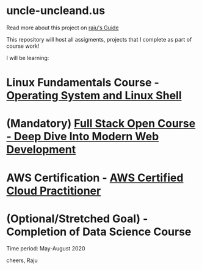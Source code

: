 # uncle-uncleand.us
Read more about this project on [raju's Guide](https://raju.guide/index.php/2020/05/01/uncle-and-us-experiment-in-learning-together/)

This repository will host all assigments, projects that I complete as part of course work!

I will be learning:
# Linux Fundamentals Course - [Operating System and Linux Shell](https://courses.pikuma.com/courses/linux-tutorial-bash-shell-script)
# (Mandatory) [Full Stack Open Course - Deep Dive Into Modern Web Development](https://fullstackopen.com/en/)
# AWS Certification - [AWS Certified Cloud Practitioner](https://aws.amazon.com/certification/certified-cloud-practitioner/)
# (Optional/Stretched Goal) - Completion of Data Science Course

Time period: May-August 2020

cheers,
Raju
